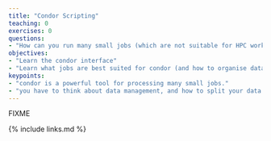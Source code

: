 ```yaml
---
title: "Condor Scripting"
teaching: 0
exercises: 0
questions:
- "How can you run many small jobs (which are not suitable for HPC work)?"
objectives:
- "Learn the condor interface"
- "Learn what jobs are best suited for condor (and how to organise data for these)"
keypoints:
- "condor is a powerful tool for processing many small jobs."
- "you have to think about data management, and how to split your data for each task"
---
```

FIXME

{% include links.md %}

